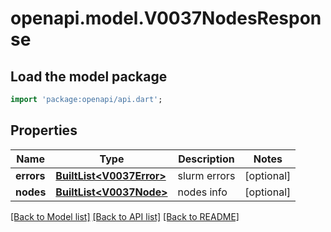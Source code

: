 # openapi.model.V0037NodesResponse

## Load the model package
```dart
import 'package:openapi/api.dart';
```

## Properties
Name | Type | Description | Notes
------------ | ------------- | ------------- | -------------
**errors** | [**BuiltList&lt;V0037Error&gt;**](V0037Error.md) | slurm errors | [optional] 
**nodes** | [**BuiltList&lt;V0037Node&gt;**](V0037Node.md) | nodes info | [optional] 

[[Back to Model list]](../README.md#documentation-for-models) [[Back to API list]](../README.md#documentation-for-api-endpoints) [[Back to README]](../README.md)


